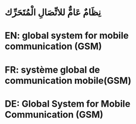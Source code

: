 # نِظَامٌ عَامٌّ للاتِّصَالِ الْمُتَحَرِّك

# EN: global system for mobile communication (GSM)

# FR: système global de communication mobile(GSM)

# DE: Global System for Mobile Communication (GSM)
